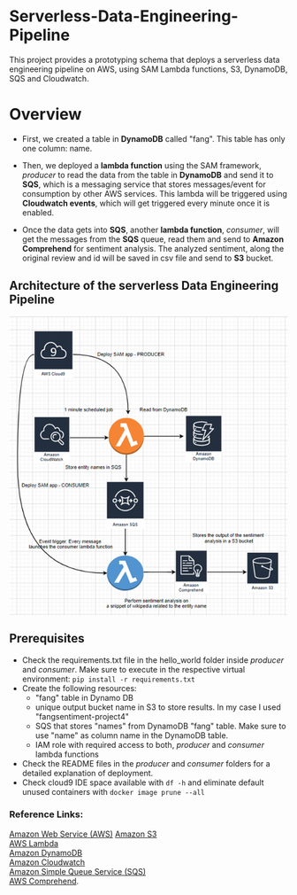 # Serverless-Data-Engineering-Pipeline
This project provides a prototyping schema that deploys a serverless data engineering pipeline on AWS, using SAM Lambda functions, S3, DynamoDB, SQS and Cloudwatch.

# Overview
* First, we created a table in **DynamoDB** called "fang". This table has only one column: name.

* Then, we deployed a **lambda function** using the SAM framework, *producer* to read the data from the table in **DynamoDB** and send it to **SQS**, which is a messaging service that stores messages/event for consumption by other AWS services. This lambda will be triggered using **Cloudwatch events**, which will get triggered every minute once it is enabled.

* Once the data gets into **SQS**, another **lambda function**, *consumer*, will get the messages from the **SQS** queue, read them and send to **Amazon Comprehend** for sentiment analysis. The analyzed sentiment, along the original review and id will be saved in csv file and send to **S3** bucket.

## Architecture of the serverless Data Engineering Pipeline
<img src="img/serverless_architecture.png"
     alt="Markdown Monster icon"
     width="800"
     align="center"
     style="float: center; margin-right: 10px;" />

## Prerequisites
- Check the requirements.txt file in the hello_world folder inside *producer* and *consumer*. Make sure to execute in the respective virtual environment: `pip install -r requirements.txt`
- Create the following resources:
  - "fang" table in Dynamo DB
  - unique output bucket name in S3 to store results. In my case I used "fangsentiment-project4"
  - SQS that stores "names" from DynamoDB "fang" table. Make sure to use "name" as column name in the DynamoDB table.
  - IAM role with required access to both, *producer* and *consumer* lambda functions
- Check the README files in the *producer* and *consumer* folders for a detailed explanation of deployment.
- Check cloud9 IDE space available with `df -h` and eliminate default unused containers with `docker image prune --all`

### Reference Links:
[Amazon Web Service (AWS)](https://aws.amazon.com)
[Amazon S3](https://aws.amazon.com/s3/)   
[AWS Lambda](https://aws.amazon.com/lambda/)    
[Amazon DynamoDB](https://aws.amazon.com/dynamodb/)    
[Amazon Cloudwatch](https://aws.amazon.com/cloudwatch/)    
[Amazon Simple Queue Service (SQS)](https://aws.amazon.com/sqs/)   
[AWS Comprehend](https://aws.amazon.com/comprehend/).
